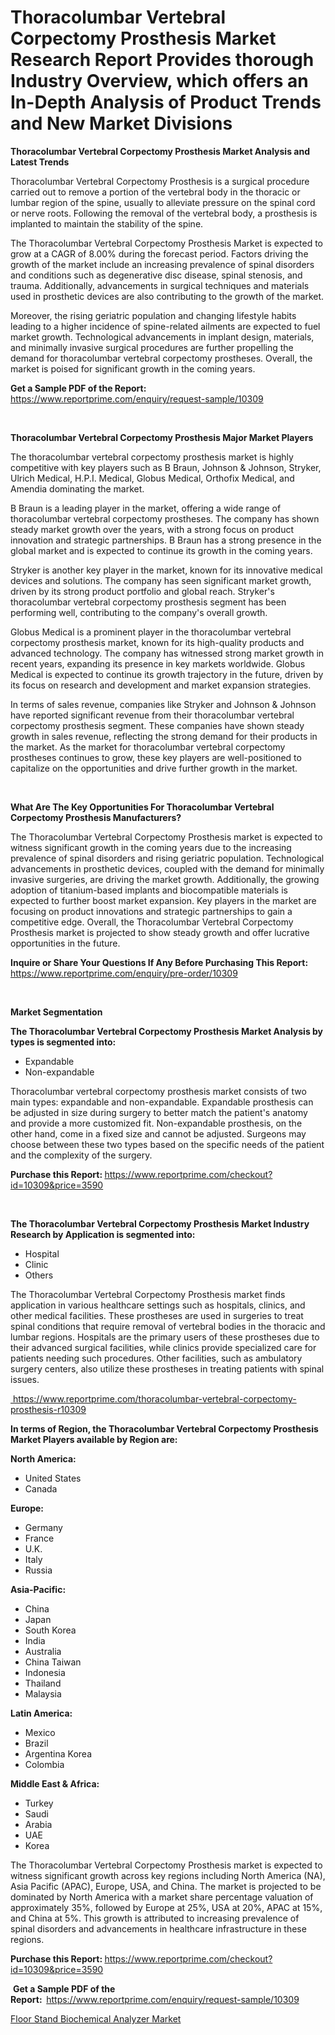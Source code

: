 <p><h1>Thoracolumbar Vertebral Corpectomy Prosthesis Market Research Report Provides thorough Industry Overview, which offers an In-Depth Analysis of Product Trends and New Market Divisions</h1></p><p><strong>Thoracolumbar Vertebral Corpectomy Prosthesis Market Analysis and Latest Trends</strong></p>
<p><p>Thoracolumbar Vertebral Corpectomy Prosthesis is a surgical procedure carried out to remove a portion of the vertebral body in the thoracic or lumbar region of the spine, usually to alleviate pressure on the spinal cord or nerve roots. Following the removal of the vertebral body, a prosthesis is implanted to maintain the stability of the spine.</p><p>The Thoracolumbar Vertebral Corpectomy Prosthesis Market is expected to grow at a CAGR of 8.00% during the forecast period. Factors driving the growth of the market include an increasing prevalence of spinal disorders and conditions such as degenerative disc disease, spinal stenosis, and trauma. Additionally, advancements in surgical techniques and materials used in prosthetic devices are also contributing to the growth of the market.</p><p>Moreover, the rising geriatric population and changing lifestyle habits leading to a higher incidence of spine-related ailments are expected to fuel market growth. Technological advancements in implant design, materials, and minimally invasive surgical procedures are further propelling the demand for thoracolumbar vertebral corpectomy prostheses. Overall, the market is poised for significant growth in the coming years.</p></p>
<p><strong>Get a Sample PDF of the Report:&nbsp;</strong> <a href="https://www.reportprime.com/enquiry/request-sample/10309">https://www.reportprime.com/enquiry/request-sample/10309</a></p>
<p>&nbsp;</p>
<p><strong>Thoracolumbar Vertebral Corpectomy Prosthesis Major Market Players</strong></p>
<p><p>The thoracolumbar vertebral corpectomy prosthesis market is highly competitive with key players such as B Braun, Johnson & Johnson, Stryker, Ulrich Medical, H.P.I. Medical, Globus Medical, Orthofix Medical, and Amendia dominating the market.</p><p>B Braun is a leading player in the market, offering a wide range of thoracolumbar vertebral corpectomy prostheses. The company has shown steady market growth over the years, with a strong focus on product innovation and strategic partnerships. B Braun has a strong presence in the global market and is expected to continue its growth in the coming years.</p><p>Stryker is another key player in the market, known for its innovative medical devices and solutions. The company has seen significant market growth, driven by its strong product portfolio and global reach. Stryker's thoracolumbar vertebral corpectomy prosthesis segment has been performing well, contributing to the company's overall growth.</p><p>Globus Medical is a prominent player in the thoracolumbar vertebral corpectomy prosthesis market, known for its high-quality products and advanced technology. The company has witnessed strong market growth in recent years, expanding its presence in key markets worldwide. Globus Medical is expected to continue its growth trajectory in the future, driven by its focus on research and development and market expansion strategies.</p><p>In terms of sales revenue, companies like Stryker and Johnson & Johnson have reported significant revenue from their thoracolumbar vertebral corpectomy prosthesis segment. These companies have shown steady growth in sales revenue, reflecting the strong demand for their products in the market. As the market for thoracolumbar vertebral corpectomy prostheses continues to grow, these key players are well-positioned to capitalize on the opportunities and drive further growth in the market.</p></p>
<p>&nbsp;</p>
<p><strong>What Are The Key Opportunities For Thoracolumbar Vertebral Corpectomy Prosthesis Manufacturers?</strong></p>
<p><p>The Thoracolumbar Vertebral Corpectomy Prosthesis market is expected to witness significant growth in the coming years due to the increasing prevalence of spinal disorders and rising geriatric population. Technological advancements in prosthetic devices, coupled with the demand for minimally invasive surgeries, are driving the market growth. Additionally, the growing adoption of titanium-based implants and biocompatible materials is expected to further boost market expansion. Key players in the market are focusing on product innovations and strategic partnerships to gain a competitive edge. Overall, the Thoracolumbar Vertebral Corpectomy Prosthesis market is projected to show steady growth and offer lucrative opportunities in the future.</p></p>
<p><strong>Inquire or Share Your Questions If Any Before Purchasing This Report:</strong> <a href="https://www.reportprime.com/enquiry/pre-order/10309">https://www.reportprime.com/enquiry/pre-order/10309</a></p>
<p>&nbsp;</p>
<p><strong>Market Segmentation</strong></p>
<p><strong>The Thoracolumbar Vertebral Corpectomy Prosthesis Market Analysis by types is segmented into:</strong></p>
<p><ul><li>Expandable</li><li>Non-expandable</li></ul></p>
<p><p>Thoracolumbar vertebral corpectomy prosthesis market consists of two main types: expandable and non-expandable. Expandable prosthesis can be adjusted in size during surgery to better match the patient's anatomy and provide a more customized fit. Non-expandable prosthesis, on the other hand, come in a fixed size and cannot be adjusted. Surgeons may choose between these two types based on the specific needs of the patient and the complexity of the surgery.</p></p>
<p><strong>Purchase this Report:&nbsp;</strong><a href="https://www.reportprime.com/checkout?id=10309&price=3590">https://www.reportprime.com/checkout?id=10309&price=3590</a></p>
<p>&nbsp;</p>
<p><strong>The Thoracolumbar Vertebral Corpectomy Prosthesis Market Industry Research by Application is segmented into:</strong></p>
<p><ul><li>Hospital</li><li>Clinic</li><li>Others</li></ul></p>
<p><p>The Thoracolumbar Vertebral Corpectomy Prosthesis market finds application in various healthcare settings such as hospitals, clinics, and other medical facilities. These prostheses are used in surgeries to treat spinal conditions that require removal of vertebral bodies in the thoracic and lumbar regions. Hospitals are the primary users of these prostheses due to their advanced surgical facilities, while clinics provide specialized care for patients needing such procedures. Other facilities, such as ambulatory surgery centers, also utilize these prostheses in treating patients with spinal issues.</p></p>
<p><a href="https://www.reportprime.com/thoracolumbar-vertebral-corpectomy-prosthesis-r10309">&nbsp;https://www.reportprime.com/thoracolumbar-vertebral-corpectomy-prosthesis-r10309</a></p>
<p><strong>In terms of Region, the Thoracolumbar Vertebral Corpectomy Prosthesis Market Players available by Region are:</strong></p>
<p>
    <p> <strong> North America: </strong>
        <ul>
            <li>United States</li>
            <li>Canada</li>
        </ul>
        </p> 
    <p> <strong> Europe: </strong>
        <ul>
            <li>Germany</li>
            <li>France</li>
            <li>U.K.</li>
            <li>Italy</li>
            <li>Russia</li>
        </ul>
        </p> 
    <p> <strong> Asia-Pacific: </strong>
        <ul>
            <li>China</li>
            <li>Japan</li>
            <li>South Korea</li>
            <li>India</li>
            <li>Australia</li>
            <li>China Taiwan</li>
            <li>Indonesia</li>
            <li>Thailand</li>
            <li>Malaysia</li>
        </ul>
        </p> 
    <p> <strong> Latin America: </strong>
        <ul>
            <li>Mexico</li>
            <li>Brazil</li>
            <li>Argentina Korea</li>
            <li>Colombia</li>
        </ul>
        </p> 
    <p> <strong> Middle East & Africa: </strong>
        <ul>
            <li>Turkey</li>
            <li>Saudi</li>
            <li>Arabia</li>
            <li>UAE</li>
            <li>Korea</li>
        </ul>
    </p>
    </p>
<p><p>The Thoracolumbar Vertebral Corpectomy Prosthesis market is expected to witness significant growth across key regions including North America (NA), Asia Pacific (APAC), Europe, USA, and China. The market is projected to be dominated by North America with a market share percentage valuation of approximately 35%, followed by Europe at 25%, USA at 20%, APAC at 15%, and China at 5%. This growth is attributed to increasing prevalence of spinal disorders and advancements in healthcare infrastructure in these regions.</p></p>
<p><strong>Purchase this Report: </strong><a href="https://www.reportprime.com/checkout?id=10309&price=3590">https://www.reportprime.com/checkout?id=10309&price=3590</a></p>
<p>&nbsp;<strong>Get a Sample PDF of the Report:&nbsp;&nbsp;</strong><a href="https://www.reportprime.com/enquiry/request-sample/10309">https://www.reportprime.com/enquiry/request-sample/10309</a></p>
<p><strong></strong></p>
<p><p><a href="https://github.com/eliyamanson4561/Market-Research-Report-List-1/blob/main/floor-stand-biochemical-analyzer-market.md">Floor Stand Biochemical Analyzer Market</a></p></p>